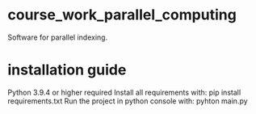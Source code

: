 # course_work_parallel_computing
Software for parallel indexing.
# installation guide
Python 3.9.4 or higher required
Install all requirements with:
pip install requirements.txt
Run the project in python console with:
pyhton main.py
